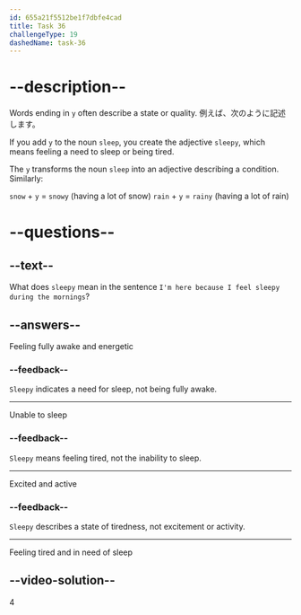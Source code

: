 ```yaml
---
id: 655a21f5512be1f7dbfe4cad
title: Task 36
challengeType: 19
dashedName: task-36
---
```


# --description--

Words ending in `y` often describe a state or quality. 例えば、次のように記述します。

If you add `y` to the noun `sleep`, you create the adjective `sleepy`, which means feeling a need to sleep or being tired.

The `y` transforms the noun `sleep` into an adjective describing a condition. Similarly:

`snow` + `y` = `snowy` (having a lot of snow) `rain` + `y` = `rainy` (having a lot of rain)

# --questions--

## --text--

What does `sleepy` mean in the sentence `I'm here because I feel sleepy during the mornings`?

## --answers--

Feeling fully awake and energetic

### --feedback--

`Sleepy` indicates a need for sleep, not being fully awake.

---

Unable to sleep

### --feedback--

`Sleepy` means feeling tired, not the inability to sleep.

---

Excited and active

### --feedback--

`Sleepy` describes a state of tiredness, not excitement or activity.

---

Feeling tired and in need of sleep

## --video-solution--

4
